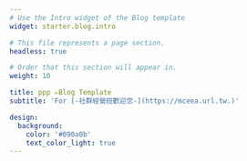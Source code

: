```yaml
---
# Use the Intro widget of the Blog template
widget: starter.blog.intro

# This file represents a page section.
headless: true

# Order that this section will appear in.
weight: 10

title: ppp ✏️Blog Template
subtitle: 'For [-社群經營班歡迎您-](https://mceea.url.tw.)'

design:
  background:
    color: '#090a0b'
    text_color_light: true
---
```

